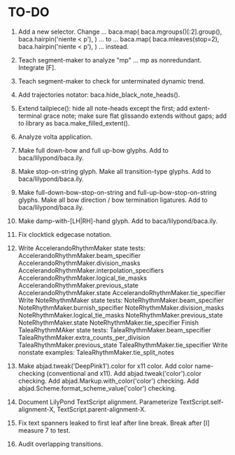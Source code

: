 TO-DO
=====

1.  Add a new selector.
    Change ...
        baca.map(
            baca.mgroups()[:2].group(),
            baca.hairpin('niente < p'),
            )
    ... to ...
        baca.map(
            baca.mleaves(stop=2),
            baca.hairpin('niente < p'),
            )
    ... instead.

2.  Teach segment-maker to analyze "mp" ... mp as nonredundant.
    Integrate [F].

3.  Teach segment-maker to check for unterminated dynamic trend.

4.  Add trajectories notator:
    baca.hide_black_note_heads().

5.  Extend tailpiece():
    hide all note-heads except the first;
    add extent-terminal grace note;
    make sure flat glissando extends without gaps;
    add to library as baca.make_filled_extent().

6.  Analyze volta application.

7.  Make full down-bow and full up-bow glyphs.
    Add to baca/lilypond/baca.ily.

8.  Make stop-on-string glyph.
    Make all transition-type glyphs.
    Add to baca/lilypond/baca.ily.

9.  Make full-down-bow-stop-on-string and full-up-bow-stop-on-string glyphs.
    Make all bow direction / bow termination ligatures.
    Add to baca/lilypond/baca.ily.

10. Make damp-with-[LH|RH]-hand glyph.
    Add to baca/lilypond/baca.ily.

11. Fix clocktick edgecase notation.

12. Write AccelerandoRhythmMaker state tests:
        AccelerandoRhythmMaker.beam_specifier
        AccelerandoRhythmMaker.division_masks
        AccelerandoRhythmMaker.interpolation_specifiers
        AccelerandoRhythmMaker.logical_tie_masks
        AccelerandoRhythmMaker.previous_state
        AccelerandoRhythmMaker.state
        AccelerandoRhythmMaker.tie_specifier
    Write NoteRhythmMaker state tests:
        NoteRhythmMaker.beam_specifier
        NoteRhythmMaker.burnish_specifier
        NoteRhythmMaker.division_masks
        NoteRhythmMaker.logical_tie_masks
        NoteRhythmMaker.previous_state
        NoteRhythmMaker.state
        NoteRhythmMaker.tie_specifier
    Finish TaleaRhythmMAker state tests:
        TaleaRhythmMaker.beam_specifier
        TaleaRhythmMaker.extra_counts_per_division
        TaleaRhythmMaker.previous_state
        TaleaRhythmMaker.tie_specifier
    Write nonstate examples:
        TaleaRhythmMaker.tie_split_notes
        
13. Make abjad.tweak('DeepPink1').color for x11 color.
    Add color name-checking (conventional and x11).
    Add abjad.tweak('color').color checking.
    Add abjad.Markup.with_color('color') checking.
    Add abjad.Scheme.format_scheme_value('color') checking.

14. Document LilyPond TextScript alignment.
    Parameterize TextScript.self-alignment-X, TextScript.parent-alignment-X.

15. Fix text spanners leaked to first leaf after line break.
    Break after [I] measure 7 to test.

16. Audit overlapping transitions.
